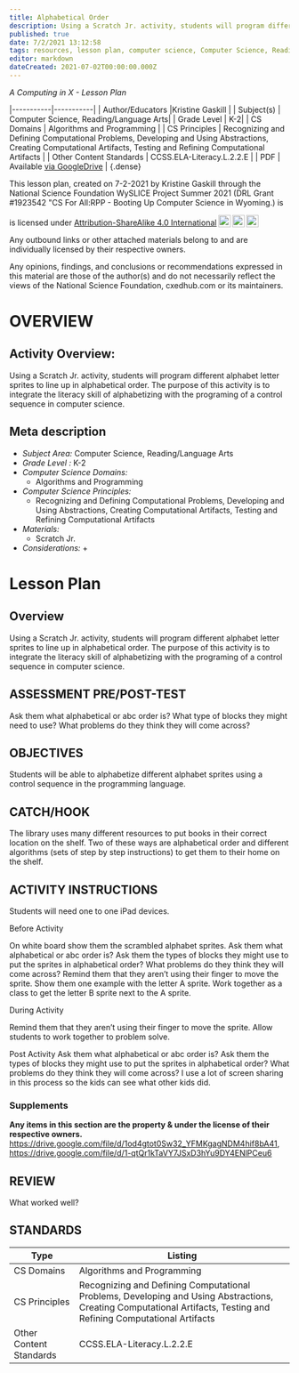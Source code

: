 ```yaml
---
title: Alphabetical Order
description: Using a Scratch Jr. activity, students will program different alphabet letter sprites to line up in alphabetical order. The purpose of this activity is to integrate the literacy skill of alphabetizing with the programing of a control sequence in computer science.
published: true
date: 7/2/2021 13:12:58
tags: resources, lesson plan, computer science, Computer Science, Reading/Language Arts 
editor: markdown
dateCreated: 2021-07-02T00:00:00.000Z
---
```

*A Computing in X - Lesson Plan*

|-----------|-----------|
| Author/Educators |Kristine Gaskill |
| Subject(s) | Computer Science, Reading/Language Arts|
| Grade Level | K-2|
| CS Domains | Algorithms and Programming |
| CS Principles | Recognizing and Defining Computational Problems, Developing and Using Abstractions, Creating Computational Artifacts, Testing and Refining Computational Artifacts |
| Other Content Standards | CCSS.ELA-Literacy.L.2.2.E | 
| PDF | Available [via GoogleDrive]() |
{.dense}






This lesson plan, created on 7-2-2021 by Kristine Gaskill through the National Science Foundation WySLICE Project Summer 2021 (DRL Grant #1923542 "CS For All:RPP - Booting Up Computer Science in Wyoming.) is  <p xmlns:cc="http://creativecommons.org/ns#" >  is licensed under <a href="http://creativecommons.org/licenses/by-sa/4.0/?ref=chooser-v1" target="_blank" rel="license noopener noreferrer" style="display:inline-block;">Attribution-ShareAlike 4.0 International<img style="height:22px!important;margin-left:3px;vertical-align:text-bottom;" src="https://mirrors.creativecommons.org/presskit/icons/cc.svg?ref=chooser-v1"><img style="height:22px!important;margin-left:3px;vertical-align:text-bottom;" src="https://mirrors.creativecommons.org/presskit/icons/by.svg?ref=chooser-v1"><img style="height:22px!important;margin-left:3px;vertical-align:text-bottom;" src="https://mirrors.creativecommons.org/presskit/icons/sa.svg?ref=chooser-v1"></a></p>


Any outbound links or other attached materials belong to and are individually licensed by their respective owners. 


Any opinions, findings, and conclusions or recommendations expressed in this material are those of the author(s) and do not necessarily reflect the views of the National Science Foundation, cxedhub.com or its maintainers.


# OVERVIEW
## Activity Overview:  
Using a Scratch Jr. activity, students will program different alphabet letter sprites to line up in alphabetical order. The purpose of this activity is to integrate the literacy skill of alphabetizing with the programing of a control sequence in computer science.
## Meta description
+ *Subject Area:* Computer Science, Reading/Language Arts 
+ *Grade Level :* K-2 
+ *Computer Science Domains:*
   + Algorithms and Programming
+ *Computer Science Principles:*
   + Recognizing and Defining Computational Problems, Developing and Using Abstractions, Creating Computational Artifacts, Testing and Refining Computational Artifacts
+ *Materials:* 
   + Scratch Jr.
+ *Considerations:*
   + 


# Lesson Plan
## Overview
Using a Scratch Jr. activity, students will program different alphabet letter sprites to line up in alphabetical order. The purpose of this activity is to integrate the literacy skill of alphabetizing with the programing of a control sequence in computer science.
## ASSESSMENT PRE/POST-TEST
Ask them what alphabetical or abc order is?
What type of blocks they might need to use?
What problems do they think they will come across?
## OBJECTIVES
Students will be able to alphabetize different alphabet sprites using a control sequence in the  programming language.


## CATCH/HOOK
The library uses many different resources to put books in their correct location on the shelf. Two of these ways are alphabetical order and different algorithms (sets of step by step instructions) to get them to their home on the shelf.


## ACTIVITY INSTRUCTIONS
Students will need one to one iPad devices.


Before Activity


On white board show them the scrambled alphabet sprites. 
Ask them what alphabetical or abc order is?
Ask them the types of blocks they might use to put the sprites in alphabetical order?
What problems do they think they will come across? 
Remind them that they aren’t using their finger to move the sprite.
Show them one example with the letter A sprite. Work together as a class to get the letter B sprite next to the A sprite. 


During Activity


Remind them that they aren’t using their finger to move the sprite.
Allow students to work together to problem solve.


Post Activity
Ask them what alphabetical or abc order is?
Ask them the types of blocks they might use to put the sprites in alphabetical order?
What problems do they think they will come across? 
I use a lot of screen sharing in this process so the kids can see what other kids did.


### Supplements
**Any items in this section are the property & under the license of their respective owners.**
https://drive.google.com/file/d/1od4gtot0Sw32_YFMKgagNDM4hif8bA41, https://drive.google.com/file/d/1-qtQr1kTaVY7JSxD3hYu9DY4ENlPCeu6




## REVIEW
What worked well?
## STANDARDS        
| Type | Listing | 
|-----------|-----------|
| CS Domains  | Algorithms and Programming|
| CS Principles   | Recognizing and Defining Computational Problems, Developing and Using Abstractions, Creating Computational Artifacts, Testing and Refining Computational Artifacts|
| Other Content Standards | CCSS.ELA-Literacy.L.2.2.E  |